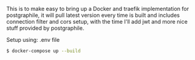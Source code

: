 This is to make easy to bring up a Docker and traefik implementation for postgraphile, it will pull latest version every time is built and includes connection filter and cors setup, with the time I'll add jwt and more nice stuff provided by postgraphile.


Setup using: .env file


```bash
$ docker-compose up --build
```


